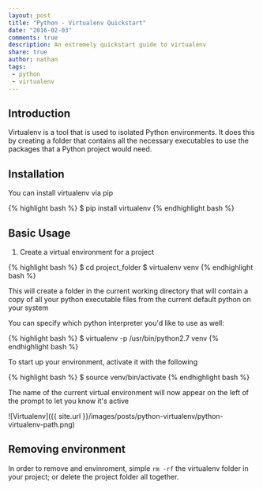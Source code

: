 ```yaml
---
layout: post
title: "Python - Virtualenv Quickstart"
date: "2016-02-03"
comments: true
description: An extremely quickstart guide to virtualenv
share: true
author: nathan
tags:
 - python
 - virtualenv
---
```


## Introduction

Virtualenv is a tool that is used to isolated Python environments. It does this by creating a folder that contains all the necessary executables to use the packages that a Python project would need.

## Installation

You can install virtualenv via pip

{% highlight bash %}
$ pip install virtualenv
{% endhighlight bash %}

## Basic Usage

1. Create a virtual environment for a project

{% highlight bash %}
$ cd project_folder
$ virtualenv venv
{% endhighlight bash %}

This will create a folder in the current working directory that will contain a copy of all your python executable files from the current default python on your system

You can specify which python interpreter you'd like to use as well:

{% highlight bash %}
$ virtualenv -p /usr/bin/python2.7 venv
{% endhighlight bash %}

To start up your environment, activate it with the following

{% highlight bash %}
$ source venv/bin/activate
{% endhighlight bash %}

The name of the current virtual environment will now appear on the left of the prompt to let you know it's active

![Virtualenv]({{ site.url }}/images/posts/python-virtualenv/python-virtualenv-path.png)

## Removing environment

In order to remove and envinroment, simple `rm -rf` the virtualenv folder in your project; or delete the project folder all together.
